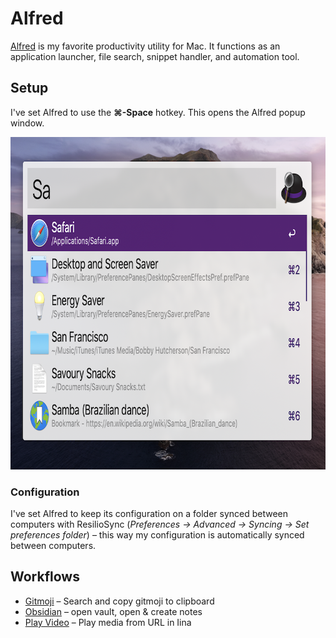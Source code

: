 # Alfred

[Alfred](https://www.alfredapp.com) is my favorite productivity utility for Mac. It functions as an application launcher, file search, snippet handler, and automation tool.

## Setup

I've set Alfred to use the **⌘-Space** hotkey. This opens the Alfred popup window.

<img src="popup.png" alt="Popup open with app search results listed" width="800" height="532">

### Configuration

I've set Alfred to keep its configuration on a folder synced between computers with ResilioSync (_Preferences → Advanced → Syncing → Set preferences folder_)  – this way my configuration is automatically synced between computers.

## Workflows

- [Gitmoji](https://github.com/Quilljou/alfred-gitmoji-workflow) – Search and copy gitmoji to clipboard
- [Obsidian](https://github.com/hauselin/obsidian-alfred) – open vault, open & create notes
- [Play Video](workflows/Play%20Video%20URL%20in%20Iina.alfredworkflow) – Play media from URL in Iina
